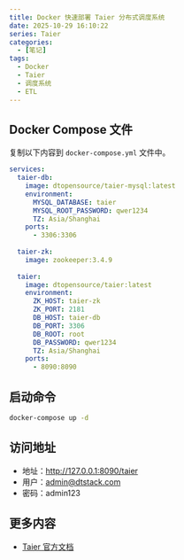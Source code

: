 ```yaml
---
title: Docker 快速部署 Taier 分布式调度系统
date: 2025-10-29 16:10:22
series: Taier
categories:
  - [笔记]
tags:
  - Docker
  - Taier
  - 调度系统
  - ETL
---
```


## Docker Compose 文件

复制以下内容到 `docker-compose.yml` 文件中。

```yaml
services:
  taier-db:
    image: dtopensource/taier-mysql:latest
    environment:
      MYSQL_DATABASE: taier
      MYSQL_ROOT_PASSWORD: qwer1234
      TZ: Asia/Shanghai
    ports:
      - 3306:3306
  
  taier-zk:
    image: zookeeper:3.4.9
  
  taier:
    image: dtopensource/taier:latest
    environment:
      ZK_HOST: taier-zk
      ZK_PORT: 2181
      DB_HOST: taier-db
      DB_PORT: 3306
      DB_ROOT: root
      DB_PASSWORD: qwer1234
      TZ: Asia/Shanghai
    ports:
      - 8090:8090
```

## 启动命令

```bash
docker-compose up -d
```

## 访问地址

- 地址：http://127.0.0.1:8090/taier
- 用户：admin@dtstack.com
- 密码：admin123

## 更多内容

- [Taier 官方文档](https://dtstack.github.io/Taier/docs/guides/introduction)
